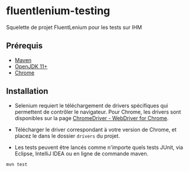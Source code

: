 # fluentlenium-testing
Squelette de projet FluentLenium pour les tests sur IHM

## Prérequis

- [Maven](https://maven.apache.org/)
- [OpenJDK 11+](https://jdk.java.net/)
- [Chrome](https://www.google.com/intl/fr_fr/chrome/)

## Installation

- Selenium requiert le téléchargement de drivers spécifiques qui permettent de contrôler le 
navigateur. Pour Chrome, les drivers sont disponibles sur la page [ChromeDriver - WebDriver for Chrome](https://chromedriver.chromium.org/downloads).

- Télécharger le driver correspondant à votre version de Chrome, et placez le dans le dossier `drivers` du projet.

- Les tests peuvent être lancés comme n'importe quels tests JUnit, via Eclipse, IntelliJ IDEA ou en ligne de commande
maven.

```
mvn test
```
